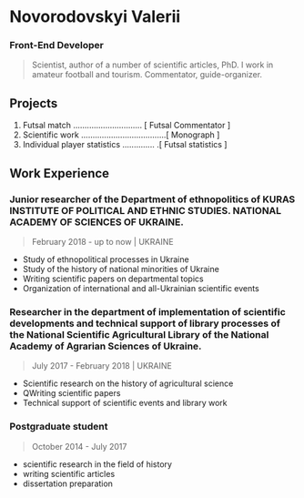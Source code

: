# Novorodovskyi Valerii #  

### Front-End Developer  ###  

>Scientist, author of a number of scientific articles, PhD. I work in amateur football and tourism. Commentator, guide-organizer.

## Projects ##
1. Futsal match .............................. [ Futsal Commentator ]
2. Scientific work .....................................[ Monograph ]
3. Individual player statistics .............. .[ Futsal statistics ]

## Work Experience ##

### Junior researcher of the Department of ethnopolitics of KURAS INSTITUTE OF POLITICAL AND ETHNIC STUDIES. NATIONAL ACADEMY OF SCIENCES OF UKRAINE. ###

>February 2018 - up to now | UKRAINE

* Study of ethnopolitical processes in Ukraine
* Study of the history of national minorities of Ukraine
* Writing scientific papers on departmental topics
* Organization of international and all-Ukrainian scientific events

### Researcher in the department of implementation of scientific developments and technical support of library processes of the National Scientific Agricultural Library of the National Academy of Agrarian Sciences of Ukraine. ###

>July 2017 - February 2018 | UKRAINE

* Scientific research on the history of agricultural science
* QWriting scientific papers
* Technical support of scientific events and library work

### Postgraduate student ###

>October 2014 - July 2017

* scientific research in the field of history
* writing scientific articles
* dissertation preparation



